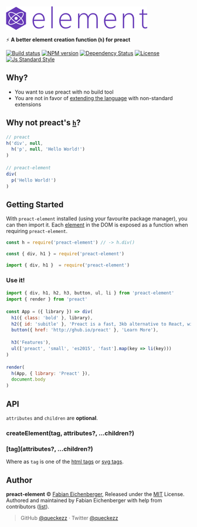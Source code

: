 
![preact element logo](./logo.png)

:zap: **A better element creation function (`h`) for preact**

[![Build status][travis-image]][travis-url]
[![NPM version][version-image]][version-url]
[![Dependency Status][david-image]][david-url]
[![License][license-image]][license-url]
[![Js Standard Style][standard-image]][standard-url]

## Why?

* You want to use preact with no build tool
* You are not in favor of [extending the language](https://facebook.github.io/jsx/) with non-standard extensions

## Why not preact's [`h`](https://github.com/developit/preact/blob/master/src/h.js)?

```js
// preact
h('div', null,
  h('p', null, 'Hello World!')
)

// preact-element
div(
  p('Hello World!')
)
```

## Getting Started

With `preact-element` installed (using your favourite package manager), you can
then import it. Each [element](https://github.com/wooorm/html-tag-names/blob/4604477c3762b7df87536480fb453a9dd7feaaf0/index.json)
in the DOM is exposed as a function when requiring `preact-element`.

```js
const h = require('preact-element') // -> h.div()
```

```js
const { div, h1 } = require('preact-element')
```

```js
import { div, h1 }  = require('preact-element')
```

### Use it!

```js
import { div, h1, h2, h3, button, ul, li } from 'preact-element'
import { render } from 'preact'

const App = ({ library }) => div(
  h1({ class: 'bold' }, library),
  h2({ id: 'subitle' }, 'Preact is a fast, 3kb alternative to React, with the same ES2015 API'),
  button({ href: 'http://ghub.io/preact' }, 'Learn More'),

  h3('Features'),
  ul(['preact', 'small', 'es2015', 'fast'].map(key => li(key)))
)

render(
  h(App, { library: 'Preact' }),
  document.body
)
```

## API

`attributes` and `children` are **optional**.

### createElement(tag, attributes?, ...children?)

### [tag](attributes?, ...children?)

Where as `tag` is one of the [html tags](https://github.com/wooorm/html-tag-names) or [svg tags](https://github.com/wooorm/svg-tag-names).

## Author

**preact-element** © [Fabian Eichenberger](https://github.com/queckezz), Released under the [MIT](./license) License.<br>
Authored and maintained by Fabian Eichenberger with help from contributors ([list](https://github.com/queckezz/preact-element/contributors)).

> GitHub [@queckezz](https://github.com/queckezz) · Twitter [@queckezz](https://twitter.com/queckezz)

[travis-image]: https://img.shields.io/travis/queckezz/preact-hyperscript.svg?style=flat-square
[travis-url]: https://travis-ci.org/queckezz/preact-hyperscript

[version-image]: https://img.shields.io/npm/v/preact-hyperscript.svg?style=flat-square
[version-url]: https://npmjs.org/package/preact-hyperscript

[david-image]: http://img.shields.io/david/queckezz/preact-hyperscript.svg?style=flat-square
[david-url]: https://david-dm.org/queckezz/preact-hyperscript

[standard-image]: https://img.shields.io/badge/code-standard-brightgreen.svg?style=flat-square
[standard-url]: https://github.com/feross/standard

[license-image]: http://img.shields.io/npm/l/preact-hyperscript.svg?style=flat-square
[license-url]: ./license
